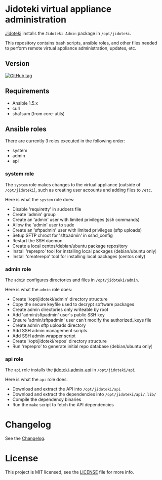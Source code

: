 # Jidoteki virtual appliance administration

[Jidoteki](https://jidoteki.com) installs the `Jidoteki Admin` package in `/opt/jidoteki`.

This repository contains bash scripts, ansible roles, and other files needed to perform remote virtual appliance administration, updates, etc.

## Version

[![GitHub tag](https://img.shields.io/github/tag/unscramble/jidoteki-admin.svg)](https://jidoteki.com)

## Requirements

* Ansible 1.5.x
* curl
* sha1sum (from core-utils)

## Ansible roles

There are currently 3 roles executed in the following order:

  - system
  - admin
  - api

### system role

The `system` role makes changes to the virtual appliance (outside of `/opt/jidoteki`), such as creating user accounts and adding files to `/etc`.

Here is what the `system` role does:

  * Disable 'requiretty' in sudoers file
  * Create 'admin' group
  * Create an 'admin' user with limited privileges (ssh commands)
  * Allow the 'admin' user to sudo
  * Create an 'sftpadmin' user with limited privileges (sftp uploads)
  * Setup SFTP chroot for 'sftpadmin' in sshd_config
  * Restart the SSH daemon
  * Create a local centos/debian/ubuntu package repository
  * Install 'reprepro' tool for installing local packages (debian/ubuntu only)
  * Install 'createrepo' tool for installing local packages (centos only)

### admin role

The `admin` configures directories and files in `/opt/jidoteki/admin`.

Here is what the `admin` role does:

  * Create '/opt/jidoteki/admin' directory structure
  * Copy the secure keyfile used to decrypt software packages
  * Create admin directories only writeable by root
  * Add 'admin/sftpadmin' user's public SSH key
  * Ensure 'admin/sftpadmin' user can't modify the authorized_keys file
  * Create admin sftp uploads directory
  * Add SSH admin management scripts
  * Add SSH admin wrapper script
  * Create '/opt/jidoteki/repos' directory structure
  * Run 'reprepro' to generate initial repo database (debian/ubuntu only)

### api role

The `api` role installs the [jidoteki-admin-api](https://github.com/unscramble/jidoteki-admin-api) in `/opt/jidoteki/api`

Here is what the `api` role does:

  * Download and extract the API into `/opt/jidoteki/api`
  * Download and extract the dependencies into `/opt/jidoteki/api/.lib/`
  * Compile the dependency binaries
  * Run the `make` script to fetch the API dependencies

# Changelog

See the [Changelog](CHANGELOG.md).

# License

This project is MIT licensed, see the [LICENSE](LICENSE) file for more info.
